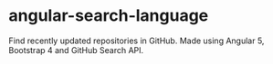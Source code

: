 # angular-search-language
 Find recently updated repositories in GitHub. Made using Angular 5, Bootstrap 4 and GitHub Search API.
